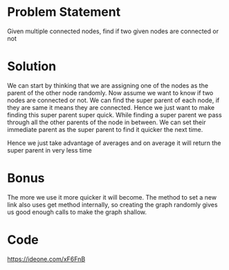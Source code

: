 # Problem Statement
Given multiple connected nodes, find if two given nodes are connected or not

# Solution
We can start by thinking that we are assigning one of the nodes as the parent of the other node randomly.
Now assume we want to know if two nodes are connected or not. We can find the super parent of each node, if they are same it means they are connected.
Hence we just want to make finding this super parent super quick. While finding a super parent we pass through all the other parents of the node in between.
We can set their immediate parent as the super parent to find it quicker the next time.

Hence we just take advantage of averages and on average it will return the super parent in very less time

# Bonus
The more we use it more quicker it will become.
The method to set a new link also uses get method internally, so creating the graph randomly gives us good enough calls to make the graph shallow.

# Code
https://ideone.com/xF6FnB
